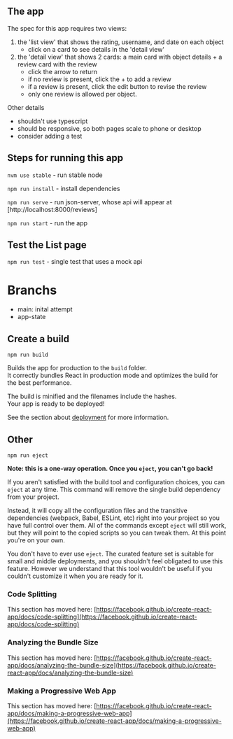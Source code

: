 ## The app

The spec for this app requires two views:
1. the 'list view' that shows the rating, username, and date on each object
    - click on a card to see details in the 'detail view'
2. the 'detail view' that shows 2 cards: a main card with object details + a review card with the review 
    - click the arrow to return
    - if no review is present, click the + to add a review
    - if a review is present, click the edit button to revise the review
    - only one review is allowed per object.

Other details
- shouldn't use typescript
- should be responsive, so both pages scale to phone or desktop
- consider adding a test
  

## Steps for running this app

`nvm use stable` - run stable node

`npm run install` - install dependencies

`npm run serve` - run json-server, whose api will appear at [http://localhost:8000/reviews]

`npm run start` - run the app


## Test the List page

`npm run test` - single test that uses a mock api

# Branchs

- main: inital attempt
- app-state

## Create a build

`npm run build`

Builds the app for production to the `build` folder.\
It correctly bundles React in production mode and optimizes the build for the best performance.

The build is minified and the filenames include the hashes.\
Your app is ready to be deployed!

See the section about [deployment](https://facebook.github.io/create-react-app/docs/deployment) for more information.

## Other

`npm run eject`

**Note: this is a one-way operation. Once you `eject`, you can't go back!**

If you aren't satisfied with the build tool and configuration choices, you can `eject` at any time. This command will remove the single build dependency from your project.

Instead, it will copy all the configuration files and the transitive dependencies (webpack, Babel, ESLint, etc) right into your project so you have full control over them. All of the commands except `eject` will still work, but they will point to the copied scripts so you can tweak them. At this point you're on your own.

You don't have to ever use `eject`. The curated feature set is suitable for small and middle deployments, and you shouldn't feel obligated to use this feature. However we understand that this tool wouldn't be useful if you couldn't customize it when you are ready for it.

### Code Splitting

This section has moved here: [https://facebook.github.io/create-react-app/docs/code-splitting](https://facebook.github.io/create-react-app/docs/code-splitting)

### Analyzing the Bundle Size

This section has moved here: [https://facebook.github.io/create-react-app/docs/analyzing-the-bundle-size](https://facebook.github.io/create-react-app/docs/analyzing-the-bundle-size)

### Making a Progressive Web App

This section has moved here: [https://facebook.github.io/create-react-app/docs/making-a-progressive-web-app](https://facebook.github.io/create-react-app/docs/making-a-progressive-web-app)

